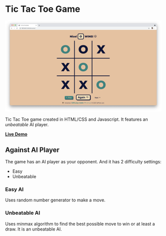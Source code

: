 # Tic Tac Toe Game

![Tic Tac Toe](images/screen.png)

Tic Tac Toe game created in HTML/CSS and Javascript. It features an *unbeatable* AI player.

**[Live Demo](https://tictactoe-jeffdelara.netlify.app/)**

## Against AI Player

The game has an AI player as your opponent. And it has 2 difficulty settings:

- Easy
- Unbeatable

### Easy AI

Uses random number generator to make a move. 

### Unbeatable AI

Uses minmax algorithm to find the best possible move to win or at least a draw. It is an unbeatable AI. 
